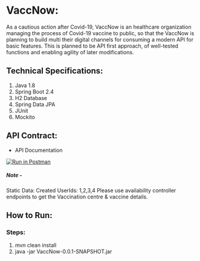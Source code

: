 
# VaccNow:

As a cautious action after Covid-19, VaccNow is an healthcare organization managing the process of Covid-19 vaccine to public,
so that the VaccNow is planning to build multi their digital channels for consuming a modern API for basic features. This is
planned to be API first approach, of well-tested functions and enabling agility of later modifications.


## Technical Specifications:
1. Java 1.8
2. Spring Boot 2.4
3. H2 Database
4. Spring Data JPA
5. JUnit
6. Mockito

## API Contract:
* API Documentation

[![Run in Postman](https://run.pstmn.io/button.svg)](https://god.postman.co/run-collection/f5218d0ae96c2a4df466)

##### Note - 
Static Data:
Created UserIds: 1,2,3,4
Please use availability controller endpoints to get the Vaccination centre & vaccine details.

## How to Run:
### Steps:
1. mvn clean install
2. java -jar VaccNow-0.0.1-SNAPSHOT.jar